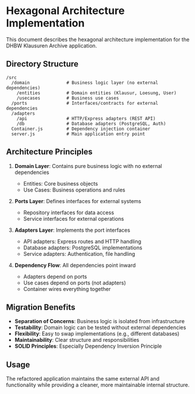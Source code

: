 # Hexagonal Architecture Implementation

This document describes the hexagonal architecture implementation for the DHBW Klausuren Archive application.

## Directory Structure

```
/src
  /domain              # Business logic layer (no external dependencies)
    /entities          # Domain entities (Klausur, Loesung, User)
    /usecases          # Business use cases
  /ports               # Interfaces/contracts for external dependencies
  /adapters
    /api               # HTTP/Express adapters (REST API)
    /db                # Database adapters (PostgreSQL, Auth)
  Container.js         # Dependency injection container
  server.js            # Main application entry point
```

## Architecture Principles

1. **Domain Layer**: Contains pure business logic with no external dependencies
   - Entities: Core business objects
   - Use Cases: Business operations and rules

2. **Ports Layer**: Defines interfaces for external systems
   - Repository interfaces for data access
   - Service interfaces for external operations

3. **Adapters Layer**: Implements the port interfaces
   - API adapters: Express routes and HTTP handling
   - Database adapters: PostgreSQL implementations
   - Service adapters: Authentication, file handling

4. **Dependency Flow**: All dependencies point inward
   - Adapters depend on ports
   - Use cases depend on ports (not adapters)
   - Container wires everything together

## Migration Benefits

- **Separation of Concerns**: Business logic is isolated from infrastructure
- **Testability**: Domain logic can be tested without external dependencies
- **Flexibility**: Easy to swap implementations (e.g., different databases)
- **Maintainability**: Clear structure and responsibilities
- **SOLID Principles**: Especially Dependency Inversion Principle

## Usage

The refactored application maintains the same external API and functionality while providing a cleaner, more maintainable internal structure.